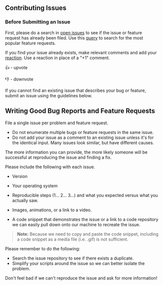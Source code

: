 ## Contributing Issues

### Before Submitting an Issue
First, please do a search in [open issues](https://github.com/Microsoft/DacFx/issues) to see if the issue or feature request has already been filed. Use this [query](https://github.com/Microsoft/DacFx/issues?q=is%3Aopen+is%3Aissue+label%3Afeature-request+sort%3Areactions-%2B1-desc) to search for the most popular feature requests.

If you find your issue already exists, make relevant comments and add your [reaction](https://github.com/blog/2119-add-reactions-to-pull-requests-issues-and-comments). Use a reaction in place of a "+1" comment.

:+1: - upvote

:-1: - downvote

If you cannot find an existing issue that describes your bug or feature, submit an issue using the guidelines below.

## Writing Good Bug Reports and Feature Requests

File a single issue per problem and feature request.

* Do not enumerate multiple bugs or feature requests in the same issue.
* Do not add your issue as a comment to an existing issue unless it's for the identical input. Many issues look similar, but have different causes.

The more information you can provide, the more likely someone will be successful at reproducing the issue and finding a fix.


Please include the following with each issue.

* Version

* Your operating system

* Reproducible steps (1... 2... 3...) and what you expected versus what you actually saw.
* Images, animations, or a link to a video.
* A code snippet that demonstrates the issue or a link to a code repository we can easily pull down onto our machine to recreate the issue.

> **Note:** Because we need to copy and paste the code snippet, including a code snippet as a media file (i.e. .gif) is not sufficient.


Please remember to do the following:

* Search the issue repository to see if there exists a duplicate.
* Simplify your scripts around the issue so we can better isolate the problem.

Don't feel bad if we can't reproduce the issue and ask for more information!
